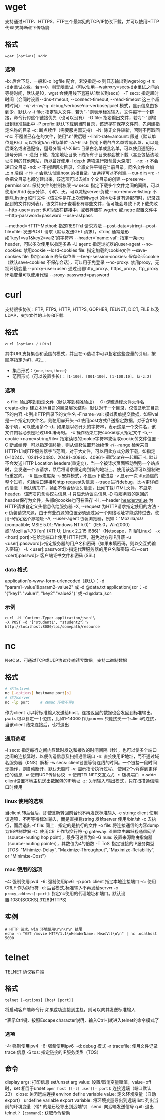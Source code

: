 # wget
支持通过HTTP、HTTPS、FTP三个最常见的TCP/IP协议下载，并可以使用HTTP代理
支持断点下传功能

## 格式
```
wget [options] addr
```

### 选项
-b: 后台下载，一般和-o logfile 配合，若没指定-o 则日志输出到wget-log
-t n: 指定重试次数，若n=0，则无限重试（可以使用--waitretry=secs指定重试之间的等待时间，默认是10，wget 会使用线下退避从1增长到secs）
-T secs: 指定超时时间（会同时设置--dns-timeout, --connect-timeout, --read-timeout 这三个超时时间）
-d/-v/-nv/-q: debug/verbose/no-verbose/quiet 模式，显示信息由多到少，默认-v
-i file: 指定输入文件，若为“-”则表示标准输入，文件每行一个链接，命令行的这个链接优先（也可以没有）
-O file: 指定输出文件，若为“-”则输出到标准输出中
-P prefix: 默认下载到当前目录，该选择在保存文件前，先创建指定名称的目录
-c: 断点续传（需要服务器支持）
-N: 除非文件较新，否则不再取回
-nc: 不覆盖已存在的文件，使用“.n"做后缀
--limit-rate=amount: 限速（默认单位是B/s）可以指定k/m 作为单位
-A/-R list: 指定下载的白名单或黑名单，可以是后缀名或者通配符，逗号分隔
-I/-X list: 目录白名单或黑名单，可以使用通配符，逗号分隔
-r: 递归下载，指定地址目录下的所有子目录都会被下载（甚至包括该地址引用的其他网站，所以最好使用-l depth 选项进行限制最大深度）
-np: -r 不会递归父目录
-nd: -r 不创建层次目录，全部文件平铺在当前目录，同名文件会加上.n 后缀
-nH: -r 会默认创建host 的根目录，该选择可以不创建
--cut-dirs=n: -r 会把父目录也都创建出来，该选项可以去掉n 个父目录的创建
--preserve-permissions: 保持文件的控制权限
-w secs: 指定下载多个文件之间的间隔，可以使用m/h/d 表示分钟、小时、天，可以减轻server负载
--no-remove-listing: 不删除.listing 临时文件（该文件是在上次使用wget 的地址中含有通配符时，记录匹配到的文件的列表），该文件用于查看都有哪些文件，但可能会导致下次下载失败
--http-user=user: 也可以放在链接中，或者存储在.wgetrc 或.netrc 配置文件中
--http-password=password
--use-askpass

--method=HTTP-Method: 指定RESTful 请求方法
--post-data=string/--post-file=file: 发送POST 请求（默认发送GET 请求），string 通常是形如“key1=val1&key2=val2”的字符串
--header='name: val': 指定一条req header，可以多次使用以指定多条
-U agent: 指定浏览器的user-agent
--no-cookies: 禁用cookie
--load-cookies file: 指定加载的cookie文件
--save-cookies file: 指定cookie 的保存位置
--keep-session-cookies: 保存会话cookie（默认save-cookies 不保存会话），可以用于免登录
--no-proxy: 禁用proxy，无视环境变量
--proxy-user=user: 通过设置http_proxy、https_proxy、ftp_proxy 环境变量可以使用代理
--proxy-password=password

# curl
支持很多协议：FTP, FTPS, HTTP, HTTPS, GOPHER, TELNET, DICT, FILE 以及 LDAP，支持文件的上传和下载

## 格式
```
curl [options / URLs]
```
其中URL支持集合和范围的模式，并且在-o选项中可以指定这些变量的引用，按顺序指定为#1，#2....
+ 集合形式：`{one,two,three}`
+ 范围形式（可以设置步长）：`[1-100]`、`[001-100]`、`[1-100:10]`、`[a-z:2]`

### 选项
-o file: 输出写到指定文件（默认写到标准输出）
-O: 保留远程文件文件名
--create-dirs: 建立本地目录的目录层次结构。默认对于一个目录，仅仅显示其目录下的内容
-l: 列出FTP目录下的文件名
-F name=val: 模拟表单提交数据，如果val是一个指定的文件名，则使用@开头
-d 使用post方式传送指定数据，对于含&的各个项，可以使用多个-d，如果是以@开头的字符串，表示这是一个文件名，该文件内容必须是经过URL编码的。
-c <file> 操作结束后把cookie写入指定文件
-b,--cookie <name=string/file> 指定读取的cookie字符串或读取cookie的文件位置
-C 断点续传，可以指定偏移量，则从偏移位置开始续传
-r/--range <range> 检索来自HTTP/1.1或FTP服务器字节范围，对于大文件，可以用此方式分段下载，如指定0-10240，10241-20480，20481-40960，40961- 最后cat在一起即可
-L 默认不会发送HTTP Location headers(重定向)，当一个被请求页面移动到另一个站点时，会发送一个该请求，然后将请求重定向到新的地址上。使用该选项可以强制进行重定向。
-# 显示进度条
-s 安静模式，不显示下载进度
-v 显示一次http通信的整个过程，包括端口连接和http request头信息
--trace <file> 进行debug，比-v更详细的信息
-i 默认情形下，输出不包含协议头信息，比如下载HTML文件，不显示header。该选项包含协议头信息
-I 只显示协议头信息
-D <file> 将服务器的返回的header保存为文件，头部的cookie也可被保存
-H, --header <header:value> 为HTTP请求自定义头信息传给服务器
-X, --request <method> 为HTTP请求指定使用的方法
-e 伪装请求来源，由于有些资源的位置必须通过另一个网络地址才能跳转过去，使用-e指定这个源地址
-A, --user-agent 伪装浏览器，例如："Mozilla/4.0 (compatible; MSIE 5.01; Windows NT 5.0)"（IE5.0，Win2000）或"Mozilla/4.73 [en] (X11; U; Linux 2.2.15 i686)"（Netscape，PIII的Linux）
-x <host[:port]>在给定端口上使用HTTP代理，避免对方的IP屏蔽
-u <user[:password]>指定服务器的用户名和密码（如果未填密码，则以交互式输入密码）
-U <user[:password]>指定代理服务器的用户名和密码
-E/--cert <cert[:passwd]> 客户端证书文件和密码 (SSL)

### data 格式
application/x-www-form-urlencoded（默认）：-d "param1=value1&param2=value2" 或 -d @data.txt
application/json：-d '{"key1":"value1", "key2":"value2"}' 或 -d @data.json

### 示例
```
curl -H 'Content-Type: application/json'\
-X POST -d '["student1", "student2"]'\
http://localhost:8080/api/somepath/resource
```

# nc
NetCat，可通过TCP或UDP协议传输读写数据。支持二进制数据

## 格式
```sh
# 作为client
nc [-options] hostname port[s]
# 作为server
nc -lp port     # 在mac 环境不带p
```
作为client 可以将标准输入发送给host，连接返回的数据也会发回到标准输出，ports 可以指定一个范围，比如1-14000
作为server 只能接受一个client的连接，当该client 结束连接后，也将退出

### 通用选项
-i secs: 指定每行之间内容延时发送和接收的时间间隔（秒），也可以使多个端口之间的连接延时，以便传送信息及扫描通信端口
-n: 直接使用IP地址，而不通过域名服务器（DNS）解析
-w secs: client设置等待连线的时间。一个链接一段时间无操作，则自动断开，默认无超时
-v: 显示指令执行过程。 使用2个v将得到更详细的信息
-u: 使用UDP传输协议
-t: 使用TELNET交互方式
-r: 随机端口
-s addr: client设置本地主机送出数据包的IP地址
-z: 关闭输入/输出模式，只在扫描通信端口时使用

### linux 使用的选项
当client 转后台后，即使重新转回前台也不再发送标准输入
-c string: client 使用该选项，不再等待标准输入，而是直接将string 发给server 使用/bin/sh -c 去执行，而后退出
-f file: 同上，指定的是执行的文件
-o file: 将连接通信的内容dump 为16进制数据
-C: 使用CRLF 作为换行符
-g gateway: 设置路由器跃程通信网关（source-routing hop point），最多可设置为8
-G num: 设置来源路由指向器（source-routing pointer），其数值为4的倍数
-T ToS: 指定链接的IP服务类型（TOS: "Minimize-Delay", "Maximize-Throughput", "Maximize-Reliability", or "Minimize-Cost"）

### mac 使用的选项
-4: 强制使用ipv4 
-6: 强制使用ipv6 
-p port: client 指定本地连接端口
-c: 使用CRLF 作为换行符
-d: 后台模式,标准输入不再发给server
`-x proxy_address[:port]`: 指定nc使用的代理地址和端口。默认设置:1080(SOCKS),3128(HTTPS) 

## 实例
```
# HTTP 请求，win 环境使用\r\n\r\n 结尾
echo -n "GET /movie HTTP/1.1\nHeaderName: HeadVal\n\n" | nc localhost 5000
```


# telnet
TELNET 协议客户端

## 格式
```
telnet [-options] [host [port]]
```
将启动客户端命令行
如果成功连接到主机，则可以向其发送标准输入

^表示Ctrl键，按照Escape character说明，输入Ctrl+]就进入telnet的命令模式了

### 选项
-4: 强制使用ipv4 
-6: 强制使用ipv6 
-d: debug 模式
-n tracefile: 使用文件记录trace 信息
-S tos: 指定链接的IP服务类型（TOS）

## 命令
display args: 打印信息
set/unset arg value: 设置/取消变量赋值，value=off 时，set 相当于unset
`open host [[-l] user][- port]`: 连接远端（端口默认23）
close: 关闭远端连接
environ
    define variable value: 定义环境变量（自动export）
    undefine variable
    export variable: 将环境变量导出到远端
    list: 列出当前的环境变量（带* 的是已经导出到远端的）
send: 向远端发送信号
quit: 退出telnet
`? [command]`: 获取命令帮助
